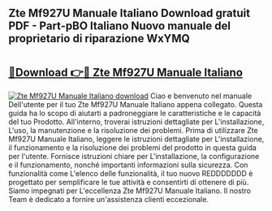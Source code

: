 ## Zte Mf927U Manuale Italiano Download gratuit PDF - Part-pBO Italiano Nuovo manuale del proprietario di riparazione WxYMQ

# <h2><a href="http://dfcn42.blite.top/?on=Zte+Mf927U+Manuale+Italiano">🔗Download 👉🔴 Zte Mf927U Manuale Italiano</a></h2>

[![Zte Mf927U Manuale Italiano download](https://i.imgur.com/lujVjoI.png)](http://dfcn42.blite.top/?on=Zte+Mf927U+Manuale+Italiano)
Ciao e benvenuto nel manuale Dell'utente per il tuo Zte Mf927U Manuale Italiano appena collegato. Questa guida ha lo scopo di aiutarti a padroneggiare le caratteristiche e le capacità del tuo Prodotto. All'interno, troverai istruzioni dettagliate per L'installazione, L'uso, la manutenzione e la risoluzione dei problemi. Prima di utilizzare Zte Mf927U Manuale Italiano, leggere le istruzioni dettagliate per L'installazione, il funzionamento e la risoluzione dei problemi del prodotto in questa guida per l'utente. Fornisce istruzioni chiare per L'installazione, la configurazione e il funzionamento, nonché importanti informazioni sulla sicurezza. Con funzionalità come L'elenco delle funzionalità, il tuo nuovo REDDDDDDD è progettato per semplificare le tue attività e consentirti di ottenere di più. Siamo impegnati per L'eccellenza Zte Mf927U Manuale Italiano. Il nostro Team è dedicato a fornire un'assistenza clienti eccezionale.
